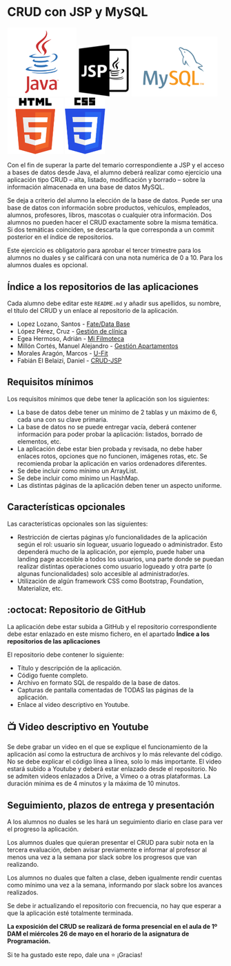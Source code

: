 # CRUD con JSP y MySQL

<img width="160px" src="java.svg"> <img width="120px" src="jsp.svg"> <img width="200px" src="mysql.svg"> <img width="130px" src="html.svg">
 <img width="93px" src="css.svg">


Con el fin de superar la parte del temario correspondiente a JSP y el acceso a bases de datos desde Java, el alumno deberá realizar como ejercicio una aplicación tipo CRUD – alta, listado, modificación y borrado – sobre la información almacenada en una base de datos MySQL.

Se deja a criterio del alumno la elección de la base de datos. Puede ser una base de datos con información sobre productos, vehículos, empleados, alumnos, profesores, libros, mascotas o cualquier otra información. Dos alumnos no pueden hacer el CRUD exactamente sobre la misma temática. Si dos temáticas coinciden, se descarta la que corresponda a un commit posterior en el índice de repositorios.

Este ejercicio es obligatorio para aprobar el tercer trimestre para los alumnos no duales y se calificará con una nota numérica de 0 a 10. Para los alumnos duales es opcional.

## Índice a los repositorios de las aplicaciones

Cada alumno debe editar este `README.md` y añadir sus apellidos, su nombre, el título del CRUD y un enlace al repositorio de la aplicación.

* Lopez Lozano, Santos - [Fate/Data Base](https://github.com/SantosLopezLozano/Fate-Data_Base.git)
* López Pérez, Cruz - [Gestión de clínica](https://github.com/mcruzlp/CRUD_ClinicaNilo.git)
* Egea Hermoso, Adrián - [Mi Filmoteca](https://github.com/AdrianEgeaHermoso/Mi-Filmoteca)
* Millón Cortés, Manuel Alejandro - [Gestión Apartamentos](https://github.com/ManuelMillon/crudProgramacion.git)
* Morales Aragón, Marcos - [U-Fit](https://github.com/MarcosMoralesAragon/U-Fit)
* Fabián El Belaizi, Daniel - [CRUD-JSP](https://github.com/Danny-06/CRUD-JSP)
      
## Requisitos mínimos

Los requisitos mínimos que debe tener la aplicación son los siguientes:

* La base de datos debe tener un mínimo de 2 tablas y un máximo de 6, cada una con su clave primaria.
* La base de datos no se puede entregar vacía, deberá contener información para poder probar la aplicación: listados, borrado de elementos, etc.
* La aplicación debe estar bien probada y revisada, no debe haber enlaces rotos, opciones que no funcionen, imágenes rotas, etc. Se recomienda probar la aplicación en varios ordenadores diferentes.
* Se debe incluir como mínimo un ArrayList.
* Se debe incluir como mínimo un HashMap.
* Las distintas páginas de la aplicación deben tener un aspecto uniforme.
    
## Características opcionales

Las características opcionales son las siguientes:

* Restricción de ciertas páginas y/o funcionalidades de la aplicación según el rol: usuario sin loguear, usuario logueado o administrador. Esto dependerá mucho de la aplicación, por ejemplo, puede haber una landing page accesible a todos los usuarios, una parte donde se puedan realizar distintas operaciones como usuario logueado y otra parte (o algunas funcionalidades) solo accesible al administrador/es.
* Utilización de algún framework CSS como Bootstrap, Foundation, Materialize, etc.

## :octocat:	Repositorio de GitHub

La aplicación debe estar subida a GitHub y el repositorio correspondiente debe estar enlazado en este mismo fichero, en el apartado **Índice a los repositorios de las aplicaciones**

El repositorio debe contener lo siguiente:
* Título y descripción de la aplicación.
* Código fuente completo.
* Archivo en formato SQL de respaldo de la base de datos.
* Capturas de pantalla comentadas de TODAS las páginas de la aplicación.
* Enlace al video descriptivo en Youtube.

## :tv: Video descriptivo en Youtube

Se debe grabar un video en el que se explique el funcionamiento de la aplicación así como la estructura de archivos y lo más relevante del código. No se debe explicar el código línea a línea, solo lo más importante. El video estará subido a Youtube y deberá estar enlazado desde el repositorio. No se admiten videos enlazados a Drive, a Vimeo o a otras plataformas. La duración mínima es de 4 minutos y la máxima de 10 minutos.

## Seguimiento, plazos de entrega y presentación

A los alumnos no duales se les hará un seguimiento diario en clase para ver el progreso la aplicación.

Los alumnos duales que quieran presentar el CRUD para subir nota en la tercera evaluación, deben avisar previamente e informar al profesor al menos una vez a la semana por slack sobre los progresos que van realizando.

Los alumnos no duales que falten a clase, deben igualmente rendir cuentas como mínimo una vez a la semana, informando por slack sobre los avances realizados.

Se debe ir actualizando el repositorio con frecuencia, no hay que esperar a que la aplicación esté totalmente terminada.

**La exposición del CRUD se realizará de forma presencial en el aula de 1º DAM el miércoles 26 de mayo en el horario de la asignatura de Programación.**

Si te ha gustado este repo, dale una :star: ¡Gracias!
